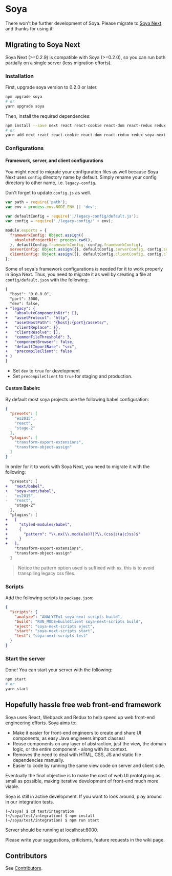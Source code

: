 # Soya

There won't be further development of Soya.
Please migrate to [Soya Next](https://github.com/traveloka/soya-next) and thanks for using it!

## Migrating to Soya Next

Soya Next (>=0.2.9) is compatible with Soya (>=0.2.0), so you can run both partially on a single server (less migration efforts).

### Installation

First, upgrade soya version to 0.2.0 or later.

```bash
npm upgrade soya
# or 
yarn upgrade soya
```

Then, install the required dependencies:

```bash
npm install --save next react react-cookie react-dom react-redux redux soya-next soya-next-scripts styled-modules
# or
yarn add next react react-cookie react-dom react-redux redux soya-next soya-next-scripts styled-modules
```

### Configurations

#### Framework, server, and client configurations

You might need to migrate your configuration files as well because Soya Next uses `config` directory name by default.
Simply rename your config directory to other name, i.e. `legacy-config`.

Don't forget to update `config.js` as well.

```js
var path = require('path');
var env = process.env.NODE_ENV || 'dev';

var defaultConfig = require('./legacy-config/default.js');
var config = require('./legacy-config/' + env);

module.exports = {
  frameworkConfig: Object.assign({
    absoluteProjectDir: process.cwd(),
  }, defaultConfig.frameworkConfig, config.frameworkConfig),
  serverConfig: Object.assign({}, defaultConfig.serverConfig, config.serverConfig),
  clientConfig: Object.assign({}, defaultConfig.clientConfig, config.clientConfig)
};
```

Some of soya's framework configurations is needed for it to work properly in Soya Next.
Thus, you need to migrate it as well by creating a file at `config/default.json` with the following:

```diff
{
  "host": "0.0.0.0",
  "port": 3000,
  "dev": false,
+ "legacy": {
+   "absoluteComponentsDir": [],
+   "assetProtocol": "http",
+   "assetHostPath": "{host}:{port}/assets/",
+   "clientReplace": {},
+   "clientResolve": [],
+   "commonFileThreshold": 3,
+   "componentBrowser": false,
+   "defaultImportBase": "src",
+   "precompileClient": false
+ }
}
```

- Set `dev` to `true` for development
- Set `precompileClient` to `true` for staging and production.

#### Custom Babelrc

By default most soya projects use the following babel configuration:

```json
{
  "presets": [
    "es2015",
    "react",
    "stage-2"
  ],
  "plugins": [
    "transform-export-extensions",
    "transform-object-assign"
  ]
}
```

In order for it to work with Soya Next, you need to migrate it with the following:

```diff
  "presets": [
+   "next/babel",
+   "soya-next/babel",
-   "es2015",
-   "react",
    "stage-2"
  ],
  "plugins": [
+   [
+     "styled-modules/babel",
+     {
+       "pattern": "\\.nx(\\.mod(ule)?)?\\.(css|s(a|c)ss)$"
+     }
+   ],
    "transform-export-extensions",
    "transform-object-assign"
  ]
```

> Notice the pattern option used is suffixed with `nx`, this is to avoid transpiling legacy css files.

### Scripts

Add the following scripts to `package.json`:

```json
{
  "scripts": {
    "analyze": "ANALYZE=1 soya-next-scripts build",
    "build": "RUN_MODE=buildClient soya-next-scripts build",
    "eject": "soya-next-scripts eject",
    "start": "soya-next-scripts start",
    "test": "soya-next-scripts test"
  }
}
```

### Start the server

Done! You can start your server with the following:

```bash
npm start
# or
yarn start
```

## Hopefully hassle free web front-end framework

Soya uses React, Webpack and Redux to help speed up web front-end engineering efforts. Soya aims to:

- Make it easier for front-end engineers to create and share UI components, as easy Java engineers import classes!
- Reuse components on any layer of abstraction, just the view, the domain logic, or the entire component - along with its context.
- Removes the need to deal with HTML, CSS, JS and static file dependencies manually.
- Easier to code by running the same view code on server and client side.

Eventually the final objective is to make the cost of web UI prototyping as small as possible, making iterative development of front-end much more viable.

Soya is still in active development. If you want to look around, play around in our integration tests.

    (~/soya) $ cd test/integration
    (~/soya/test/integration) $ npm install
    (~/soya/test/integration) $ npm run start

Server should be running at localhost:8000.

Please write your suggestions, criticisms, feature requests in the wiki page.

## Contributors

See [Contributors](https://github.com/traveloka/soya/blob/master/soya/CONTRIBUTORS.md).
